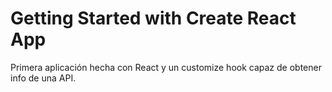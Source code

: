 # Getting Started with Create React App

Primera aplicación hecha con React y un customize hook capaz de obtener info de una API.